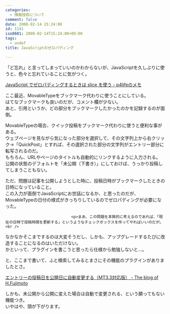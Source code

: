 ```yaml
---
categories:
  - 情報技術について
comment: false
date: 2008-02-14 15:24:00
id: 1141
iso8601: 2008-02-14T15:24:00+09:00
tags:
  - undef
title: JavaScriptのゼロパディング

---
```


<div class="entry-body">
                                 <p>「ど忘れ」と言ってしまっていいのかわからないが、JavaScriptを久しぶりに使うと、色々と忘れていることに気がつく。</p>

<p><a title="JavaScript でゼロパディングするときは slice を使う - p4lifeのメモ" href="http://d.hatena.ne.jp/p4life/20070707/1183788390">JavaScript でゼロパディングするときは slice を使う - p4lifeのメモ</a></p>

<p>ここ最近、MovableTypeをブックマーク代わりに使うことにしている。<br />
はてなブックマークも良いのだが、コメント欄が少ない。<br />
あと、引用というか、どの部分をブックマークしたかったのかを記録するのが面倒。</p>

<p>MovableTypeの場合、クイック投稿をブックマーク代わりに使うと便利な事がある。<br />
ウェブページを見ながら気になった部分を選択して、その文字列上から右クリック→「QuickPost」とすれば、その選択された部分の文字列がエントリー部分に転写されるのだ。<br />
もちろん、URLやページのタイトルも自動的にリンクするように入力される。<br />
公開の状態のデフォルトを「未公開（下書き）」にしておけば、うっかり投稿してしまうこともない。</p>

<p>ただ、問題は記事を公開しようとした時に、投稿日時がブックマークしたときの日時になっていること。<br />
この入力が面倒でJavaScriptにお世話になるか、と思ったのだが、MovableTypeの日付の様式がきっちりしているのでゼロパディングが必要になった。</p>
                              
                                 <p>まあ、この問題を本質的に考えるのであれば、「現在の日時で投稿時間を更新する」というようなチェックボックスを作ってやればいいのだが。<br />
なかなかそこまでするのは大変そうだし、しかも、アップグレードするたびに改造することになるのはいただけない。<br />
かといって、プラグインを書こうと思ったら仕様から勉強しないと…。</p>

<p>と、ここまで書いて、ふと検索してみるとまさにその機能のプラグインがありましたとさ。</p>

<p><a title="エントリーの投稿日を公開日に自動変更する（MT3.3対応版） - The blog of H.Fujimoto" href="http://www.h-fj.com/blog/archives/2006/07/02-122104.php">エントリーの投稿日を公開日に自動変更する（MT3.3対応版） - The blog of H.Fujimoto</a></p>

<p>しかも、未公開から公開に変えた場合は自動で変更される、という願ってもない機能つき。<br />
いやはや、頭が下がります。<br /></p>
                              </div>
    	